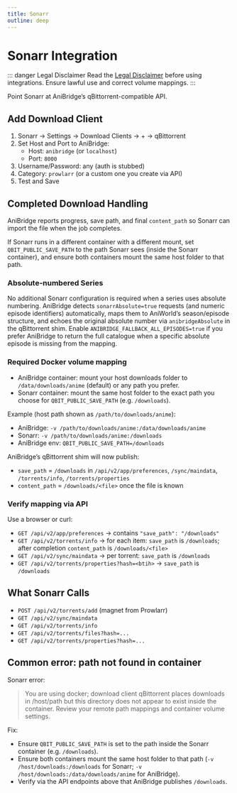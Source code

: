 ```yaml
---
title: Sonarr
outline: deep
---
```


# Sonarr Integration

::: danger Legal Disclaimer
Read the [Legal Disclaimer](/legal) before using integrations. Ensure lawful use and correct volume mappings.
:::

Point Sonarr at AniBridge’s qBittorrent-compatible API.

## Add Download Client

1. Sonarr → Settings → Download Clients → + → qBittorrent
2. Set Host and Port to AniBridge:
   - Host: `anibridge` (or `localhost`)
   - Port: `8000`
3. Username/Password: any (auth is stubbed)
4. Category: `prowlarr` (or a custom one you create via API)
5. Test and Save

## Completed Download Handling

AniBridge reports progress, save path, and final `content_path` so Sonarr can import the file when the job completes.

If Sonarr runs in a different container with a different mount, set `QBIT_PUBLIC_SAVE_PATH` to the path Sonarr sees (inside the Sonarr container), and ensure both containers mount the same host folder to that path.

### Absolute-numbered Series

No additional Sonarr configuration is required when a series uses absolute numbering. AniBridge detects `sonarrAbsolute=true` requests (and numeric episode identifiers) automatically, maps them to AniWorld’s season/episode structure, and echoes the original absolute number via `anibridgeAbsolute` in the qBittorrent shim. Enable `ANIBRIDGE_FALLBACK_ALL_EPISODES=true` if you prefer AniBridge to return the full catalogue when a specific absolute episode is missing from the mapping.

### Required Docker volume mapping

- AniBridge container: mount your host downloads folder to `/data/downloads/anime` (default) or any path you prefer.
- Sonarr container: mount the same host folder to the exact path you choose for `QBIT_PUBLIC_SAVE_PATH` (e.g. `/downloads`).

Example (host path shown as `/path/to/downloads/anime`):

- AniBridge: `-v /path/to/downloads/anime:/data/downloads/anime`
- Sonarr: `-v /path/to/downloads/anime:/downloads`
- AniBridge env: `QBIT_PUBLIC_SAVE_PATH=/downloads`

AniBridge’s qBittorrent shim will now publish:
- `save_path` = `/downloads` in `/api/v2/app/preferences`, `/sync/maindata`, `/torrents/info`, `/torrents/properties`
- `content_path` = `/downloads/<file>` once the file is known

### Verify mapping via API

Use a browser or curl:

- `GET /api/v2/app/preferences` → contains `"save_path": "/downloads"`
- `GET /api/v2/torrents/info` → for each item: `save_path` is `/downloads`; after completion `content_path` is `/downloads/<file>`
- `GET /api/v2/sync/maindata` → per torrent: `save_path` is `/downloads`
- `GET /api/v2/torrents/properties?hash=<btih>` → `save_path` is `/downloads`

## What Sonarr Calls

- `POST /api/v2/torrents/add` (magnet from Prowlarr)
- `GET /api/v2/sync/maindata`
- `GET /api/v2/torrents/info`
- `GET /api/v2/torrents/files?hash=...`
- `GET /api/v2/torrents/properties?hash=...`

## Common error: path not found in container

Sonarr error:

> You are using docker; download client qBittorrent places downloads in /host/path but this directory does not appear to exist inside the container. Review your remote path mappings and container volume settings.

Fix:

- Ensure `QBIT_PUBLIC_SAVE_PATH` is set to the path inside the Sonarr container (e.g. `/downloads`).
- Ensure both containers mount the same host folder to that path (`-v /host/downloads:/downloads` for Sonarr; `-v /host/downloads:/data/downloads/anime` for AniBridge).
- Verify via the API endpoints above that AniBridge publishes `/downloads`.
